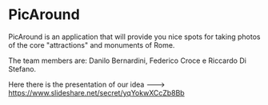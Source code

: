 # PicAround
PicAround is an application that will provide you nice spots for taking photos of the core "attractions" and monuments of Rome.

The team members are: Danilo Bernardini, Federico Croce e Riccardo Di Stefano.

Here there is the presentation of our idea --->  https://www.slideshare.net/secret/yqYokwXCcZb8Bb

